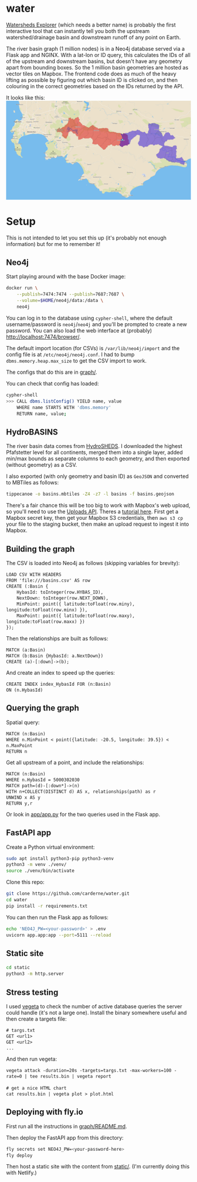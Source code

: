 # water

[Watersheds Explorer](https://water.rdrn.me/) (which needs a better name) is probably the first interactive tool that can instantly tell you both the upstream watershed/drainage basin and downstream runoff of any point on Earth.

The river basin graph (1 million nodes) is in a Neo4j database served via a Flask app and NGINX. With a lat-lon or ID query, this calculates the IDs of all of the upstream and downstream basins, but doesn't have any geometry apart from bounding boxes. So the 1 million basin geometries are hosted as vector tiles on Mapbox. The frontend code does as much of the heavy lifting as possible by figuring out which basin ID is clicked on, and then colouring in the correct geometries based on the IDs returned by the API.

It looks like this:
![example](example.png)

# Setup
This is not intended to let you set this up (it's probably not enough information) but for me to remember it!

## Neo4j
Start playing around with the base Docker image:
```bash
docker run \
    --publish=7474:7474 --publish=7687:7687 \
    --volume=$HOME/neo4j/data:/data \
    neo4j
```

You can log in to the database using `cypher-shell`, where the default username/password is `neo4j`/`neo4j` and you'll be prompted to create a new password. You can also load the web interface at (probably) [http://localhost:7474/browser/](http://localhost:7474/browser/).

The default import location (for CSVs) is `/var/lib/neo4j/import` and the config file is at `/etc/neo4j/neo4j.conf`. I had to bump `dbms.memory.heap.max_size` to get the CSV import to work.

The configs that do this are in [graph/](graph/).

You can check that config has loaded:
```bash
cypher-shell
>>> CALL dbms.listConfig() YIELD name, value
    WHERE name STARTS WITH 'dbms.memory'
    RETURN name, value;
```

## HydroBASINS
The river basin data comes from [HydroSHEDS](https://hydrosheds.org/). I downloaded the highest Pfafstetter level for all continents, merged them into a single layer, added min/max bounds as separate columns to each geometry, and then exported (without geometry) as a CSV.

I also exported (with only geometry and basin ID) as `GeoJSON` and converted to MBTiles as follows:
```bash
tippecanoe -o basins.mbtiles -Z4 -z7 -l basins -f basins.geojson
```

There's a fair chance this will be too big to work with Mapbox's web upload, so you'll need to use the [Uploads API](https://docs.mapbox.com/api/maps/uploads/#create-an-upload). Theres a [tutorial here](https://docs.mapbox.com/help/tutorials/upload-curl/#stage-your-file-on-amazon-s3). First get a Mapbox secret key, then get your Mapbox S3 credentials, then `aws s3 cp` your file to the staging bucket, then make an upload request to ingest it into Mapbox.

## Building the graph
The CSV is loaded into Neo4j as follows (skipping variables for brevity):
```
LOAD CSV WITH HEADERS
FROM 'file:///basins.csv' AS row
CREATE (:Basin {
    HybasId: toInteger(row.HYBAS_ID),
    NextDown: toInteger(row.NEXT_DOWN),
    MinPoint: point({ latitude:toFloat(row.miny), longitude:toFloat(row.minx) }),
    MaxPoint: point({ latitude:toFloat(row.maxy), longitude:toFloat(row.maxx) })
});
```

Then the relationships are built as follows:
```
MATCH (a:Basin)
MATCH (b:Basin {HybasId: a.NextDown})
CREATE (a)-[:down]->(b);
```

And create an index to speed up the queries:
```
CREATE INDEX index_HybasId FOR (n:Basin)
ON (n.HybasId)
```

## Querying the graph
Spatial query:
```
MATCH (n:Basin)
WHERE n.MinPoint < point({latitude: -20.5, longitude: 39.5}) < n.MaxPoint
RETURN n
```

Get all upstream of a point, and include the relationships:
```
MATCH (n:Basin)
WHERE n.HybasId = 5000302030
MATCH path=(d)-[:down*]->(n)
WITH n+COLLECT(DISTINCT d) AS x, relationships(path) as r
UNWIND x AS y
RETURN y,r
```

Or look in [app/app.py](app/app.py) for the two queries used in the Flask app.

## FastAPI app
Create a Python virtual environment:
```bash
sudo apt install python3-pip python3-venv
python3 -m venv ./venv/
source ./venv/bin/activate
```

Clone this repo:
```bash
git clone https://github.com/carderne/water.git
cd water
pip install -r requirements.txt
```

You can then run the Flask app as follows:
```bash
echo 'NEO4J_PW=<your-password>' > .env
uvicorn app.app:app --port=5111 --reload
```

## Static site
```bash
cd static
python3 -m http.server
```

## Stress testing
I used [vegeta](https://github.com/tsenart/vegeta) to check the number of active database queries the server could handle (it's not a large one). Install the binary somewhere useful and then create a targets file:
```
# targs.txt
GET <url1>
GET <url2>
...
```

And then run vegeta:
```
vegeta attack -duration=20s -targets=targs.txt -max-workers=100 -rate=0 | tee results.bin | vegeta report

# get a nice HTML chart
cat results.bin | vegeta plot > plot.html
```

## Deploying with fly.io
First run all the instructions in [graph/README.md](graph/README.md).

Then deploy the FastAPI app from this directory:
```bash
fly secrets set NEO4J_PW=<your-password-here>
fly deploy
```

Then host a static site with the content from [static/](static/). (I'm currently doing this with Netlify.)
